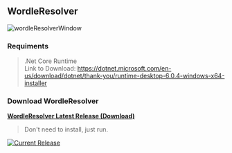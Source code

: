 ## WordleResolver

![wordleResolverWindow](https://user-images.githubusercontent.com/18382186/164861439-d7ba0e72-ebb3-4ddb-a67c-50adb99c3892.png)

### Requiments
> .Net Core Runtime  
> Link to Download: https://dotnet.microsoft.com/en-us/download/dotnet/thank-you/runtime-desktop-6.0.4-windows-x64-installer

### Download WordleResolver  
[**WordleResolver Latest Release (Download)**](https://github.com/brunobsc/WordleResolverCSharp/releases)
> Don't need to install, just run.


[![Current Release](https://img.shields.io/github/v/release/brunobsc/WordleResolverCSharp)](https://github.com/brunobsc/WordleResolverCSharp/releases)  
